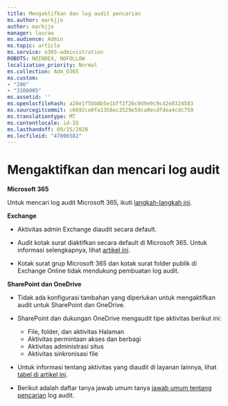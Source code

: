 ```yaml
---
title: Mengaktifkan dan log audit pencarian
ms.author: markjjo
author: markjjo
manager: lauraw
ms.audience: Admin
ms.topic: article
ms.service: o365-administration
ROBOTS: NOINDEX, NOFOLLOW
localization_priority: Normal
ms.collection: Adm_O365
ms.custom:
- "286"
- "3100005"
ms.assetid: ''
ms.openlocfilehash: a28e1f5bb8b5e1bff2f26c0d9e9c9c42e8324583
ms.sourcegitcommit: c6692ce0fa1358ec3529e59ca0ecdfdea4cdc759
ms.translationtype: MT
ms.contentlocale: id-ID
ms.lasthandoff: 09/15/2020
ms.locfileid: "47806582"
---
```

# <a name="enable-and-search-the-audit-log"></a>Mengaktifkan dan mencari log audit

**Microsoft 365**

Untuk mencari log audit Microsoft 365, ikuti [langkah-langkah ini](https://docs.microsoft.com/microsoft-365/compliance/search-the-audit-log-in-security-and-compliance#search-the-audit-log).

**Exchange**

- Aktivitas admin Exchange diaudit secara default.

- Audit kotak surat diaktifkan secara default di Microsoft 365. Untuk informasi selengkapnya, lihat  [artikel ini](https://docs.microsoft.com/microsoft-365/compliance/enable-mailbox-auditing).

- Kotak surat grup Microsoft 365 dan kotak surat folder publik di Exchange Online tidak mendukung pembuatan log audit.

**SharePoint dan OneDrive**

- Tidak ada konfigurasi tambahan yang diperlukan untuk mengaktifkan audit untuk SharePoint dan OneDrive.

- SharePoint dan dukungan OneDrive mengaudit tipe aktivitas berikut ini:

    - File, folder, dan aktivitas Halaman
    - Aktivitas permintaan akses dan berbagi
    - Aktivitas administrasi situs
    - Aktivitas sinkronisasi file

- Untuk informasi tentang aktivitas yang diaudit di layanan lainnya, lihat  [tabel di artikel ini](https://docs.microsoft.com/microsoft-365/compliance/search-the-audit-log-in-security-and-compliance#audited-activities).

- Berikut adalah daftar tanya jawab umum tanya [jawab umum tentang pencarian](https://docs.microsoft.com/microsoft-365/compliance/search-the-audit-log-in-security-and-compliance#frequently-asked-questions) log audit.